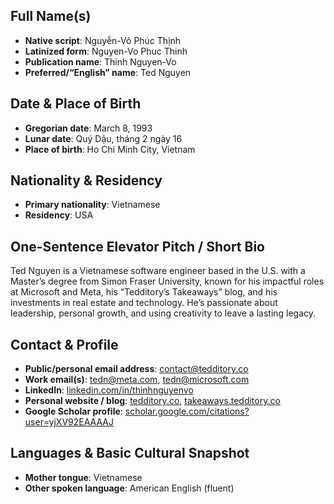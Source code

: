 ## Full Name(s)
- **Native script**: Nguyễn-Võ Phúc Thịnh  
- **Latinized form**: Nguyen-Vo Phuc Thinh  
- **Publication name**: Thinh Nguyen-Vo  
- **Preferred/“English” name**: Ted Nguyen  

## Date & Place of Birth
- **Gregorian date**: March 8, 1993  
- **Lunar date**: Quý Dậu, tháng 2 ngày 16  
- **Place of birth**: Ho Chi Minh City, Vietnam  

## Nationality & Residency
- **Primary nationality**: Vietnamese  
- **Residency**: USA  

## One-Sentence Elevator Pitch / Short Bio
Ted Nguyen is a Vietnamese software engineer based in the U.S. with a Master’s degree from Simon Fraser University, known for his impactful roles at Microsoft and Meta, his “Tedditory’s Takeaways” blog, and his investments in real estate and technology. He’s passionate about leadership, personal growth, and using creativity to leave a lasting legacy. 

## Contact & Profile
- **Public/personal email address**: contact@tedditory.co  
- **Work email(s)**: tedn@meta.com, tedn@microsoft.com  
- **LinkedIn**: [linkedin.com/in/thinhnguyenvo](https://linkedin.com/in/thinhnguyenvo/)  
- **Personal website / blog**: [tedditory.co](https://tedditory.co), [takeaways.tedditory.co](https://takeaways.tedditory.co)
- **Google Scholar profile**: [scholar.google.com/citations?user=yjXV92EAAAAJ](https://scholar.google.com/citations?user=yjXV92EAAAAJ) 

## Languages & Basic Cultural Snapshot
- **Mother tongue**: Vietnamese  
- **Other spoken language**: American English (fluent)  